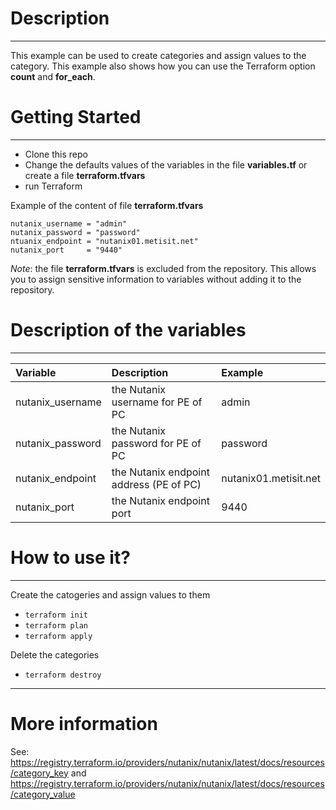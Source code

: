# Description
---
This example can be used to create categories and assign values to the category. This example also shows how you can use the Terraform option **count** and **for_each**.

# Getting Started
---
- Clone this repo
- Change the defaults values of the variables in the file **variables.tf** or create a file **terraform.tfvars**
- run Terraform

Example of the content of file **terraform.tfvars**
```
nutanix_username = "admin"
nutanix_password = "password"
ntuanix_endpoint = "nutanix01.metisit.net"
nutanix_port     = "9440"
```

*Note*: the file **terraform.tfvars** is excluded from the repository. This allows you to assign sensitive information to variables without adding it to the repository.

# Description of the variables
---
| Variable          | Description                              |  Example              |
| :--------------   | :--------------------------------------  | :-------------------  |
| nutanix_username  | the Nutanix username for PE of PC        | admin                 |
| nutanix_password  | the Nutanix password for PE of PC        | password              |
| nutanix_endpoint  | the Nutanix endpoint address (PE of PC)  | nutanix01.metisit.net |
| nutanix_port      | the Nutanix endpoint port                | 9440                  |

# How to use it?
---
Create the catogeries and assign values to them

- `terraform init`
- `terraform plan`
- `terraform apply`

Delete the categories
- `terraform destroy`

---
# More information
See: https://registry.terraform.io/providers/nutanix/nutanix/latest/docs/resources/category_key and https://registry.terraform.io/providers/nutanix/nutanix/latest/docs/resources/category_value
